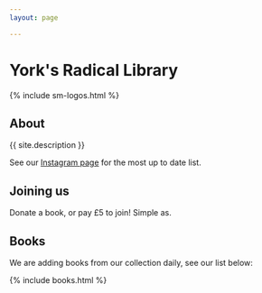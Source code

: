 ```yaml
---
layout: page

---
```


# York's Radical Library

{% include sm-logos.html %}

## About

{{ site.description }}

See our [Instagram page][insta]
for the most up to date list.

## Joining us

Donate a book, or pay £5 to join! Simple as.

## Books

We are adding books from our collection daily, see our list below:

{% include books.html %}



[insta]: https://instagram.com/{{site.instagram}}
